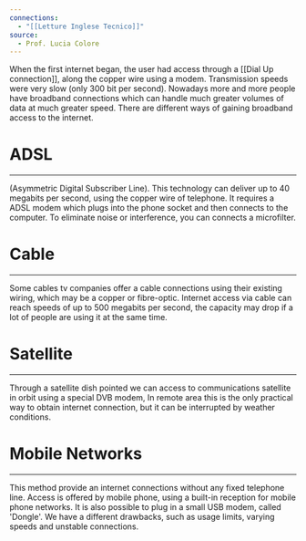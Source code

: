 ```yaml
---
connections:
  - "[[Letture Inglese Tecnico]]"
source:
  - Prof. Lucia Colore
---
```

When the first internet began, the user had access through a [[Dial Up connection]], along the copper wire using a modem.
Transmission speeds were very slow (only 300 bit per second).
Nowadays more and more people have broadband connections which can handle much greater volumes of data at much greater speed.
There are different ways of gaining broadband access to the internet.


# ADSL
---
(Asymmetric Digital Subscriber Line). This technology can deliver up to 40 megabits per second, using the copper wire of telephone.
It requires a ADSL modem which plugs into the phone socket and then connects to the computer.
To eliminate noise or interference, you can connects a microfilter.



# Cable
---
Some cables tv companies offer a cable connections using their existing wiring, which may be a copper or fibre-optic.
Internet access via cable can reach speeds of up to 500 megabits per second, the capacity may drop if a lot of people are using it at the same time.



# Satellite
---
Through a satellite dish pointed we can access to communications satellite in orbit using a special DVB modem, In remote area this is the only practical way to obtain internet connection, but it can be interrupted by weather conditions.



# Mobile Networks
---
This method provide an internet connections without any fixed telephone line.
Access is offered by mobile phone, using a built-in reception for mobile phone networks. 
It is also possible to plug in a small USB modem, called 'Dongle'.
We have a different drawbacks, such as usage limits, varying speeds and unstable connections.